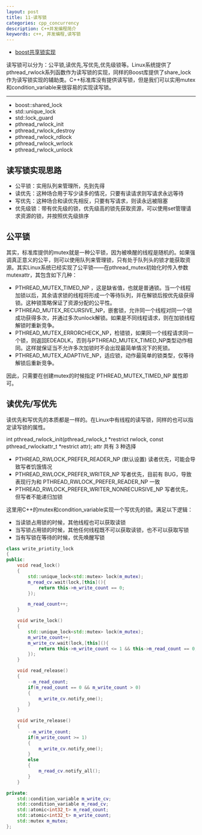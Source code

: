 ```yaml
---
layout: post
title: 11-读写锁
categories: cpp_concurrency
description: C++并发编程简介
keywords: c++, 并发编程,读写锁
---
```


- [boost共享锁实现](https://fishlovee.github.io/2020/07/03/03-boost%E5%85%B1%E4%BA%AB%E9%94%81%E7%9A%84%E5%AE%9E%E7%8E%B0/)

读写锁可以分为：公平锁,读优先,写优先,优先级锁等。Linux系统提供了pthread_rwlock系列函数作为读写锁的实现，同样的Boost库提供了share_lock作为读写锁实现的辅助类。C++标准库没有提供读写锁，但是我们可以实用mutex和condition_variable来很容易的实现读写锁。

---------------------

- boost::shared_lock
- std::unique_lock
- std::lock_guard
- pthread_rwlock_init
- pthread_rwlock_destroy
- pthread_rwlock_rdlock
- pthread_rwlock_wrlock
- pthread_rwlock_unlock



## 读写锁实现思路

- 公平锁：实用队列来管理所，先到先得
- 读优先：这种场合用于写少读多的情况，只要有读请求则写请求永远等待
- 写优先：这种场合和读优先相反，只要有写请求，则读永远被阻塞
- 优先级锁：带有优先级的锁，优先级高的锁先获取资源，可以使用set管理请求资源的锁，并按照优先级排序



## 公平锁

其实，标准库提供的mutex就是一种公平锁，因为被唤醒的线程是随机的。如果强调真正意义的公平，则可以使用队列来管理锁，只有处于队列头的锁才能获取资源。其实Linux系统已经实现了公平锁——在pthread_mutex初始化时传入参数mutexattr，其包含如下几种：

- PTHREAD_MUTEX_TIMED_NP ，这是缺省值，也就是普通锁。当一个线程加锁以后，其余请求锁的线程将形成一个等待队列，并在解锁后按优先级获得锁。这种锁策略保证了资源分配的公平性。
- PTHREAD_MUTEX_RECURSIVE_NP，嵌套锁，允许同一个线程对同一个锁成功获得多次，并通过多次unlock解锁。如果是不同线程请求，则在加锁线程解锁时重新竞争。
- PTHREAD_MUTEX_ERRORCHECK_NP，检错锁，如果同一个线程请求同一个锁，则返回EDEADLK，否则与PTHREAD_MUTEX_TIMED_NP类型动作相同。这样就保证当不允许多次加锁时不会出现最简单情况下的死锁。
- PTHREAD_MUTEX_ADAPTIVE_NP，适应锁，动作最简单的锁类型，仅等待解锁后重新竞争。

因此，只需要在创建mutex的时候指定 PTHREAD_MUTEX_TIMED_NP 属性即可。


## 读优先/写优先

读优先和写优先的本质都是一样的。在Linux中有线程的读写锁，同样的也可以指定读写锁的属性。

int pthread_rwlock_init(pthread_rwlock_t *restrict rwlock,
              const pthread_rwlockattr_t *restrict attr);
attr 共有 3 种选择

- PTHREAD_RWLOCK_PREFER_READER_NP (默认设置) 读者优先，可能会导致写者饥饿情况
- PTHREAD_RWLOCK_PREFER_WRITER_NP 写者优先，目前有 BUG，导致表现行为和 PTHREAD_RWLOCK_PREFER_READER_NP 一致
- PTHREAD_RWLOCK_PREFER_WRITER_NONRECURSIVE_NP 写者优先，但写者不能递归加锁

这里用C++的mutex和condition_variable实现一个写优先的锁。满足以下逻辑：

- 当读锁占用锁的时候，其他线程也可以获取读锁
- 当写锁占用锁的时候，其他任何线程既不可以获取读锁，也不可以获取写锁
- 当有写锁在等待的时候，优先唤醒写锁

```cpp
class write_priotity_lock
{
public:
    void read_lock()
    {
        std::unique_lock<std::mutex> lock(m_mutex);
        m_read_cv.wait(lock,[this](){
            return this->m_write_count == 0;
        });

        m_read_count++;
    }

    void write_lock()
    {
        std::unique_lock<std::mutex> lock(m_mutex);
        m_write_count++;
        m_write_cv.wait(lock,[this](){
            return this->m_write_count <= 1 && this->m_read_count == 0;
        });
    }

    void read_release()
    {
        --m_read_count;
        if(m_read_count == 0 && m_write_count > 0)
        {
            m_write_cv.notify_one();
        }
    }

    void write_release()
    {
        --m_write_count;
        if(m_write_count >= 1)
        {
            m_write_cv.notify_one();
        }
        else
        {
            m_read_cv.notify_all();
        }
    }

private:
    std::condition_variable m_write_cv;
    std::condition_variable m_read_cv;
    std::atomic<int32_t> m_read_count;
    std::atomic<int32_t> m_write_count;
    std::mutex m_mutex;
};
```